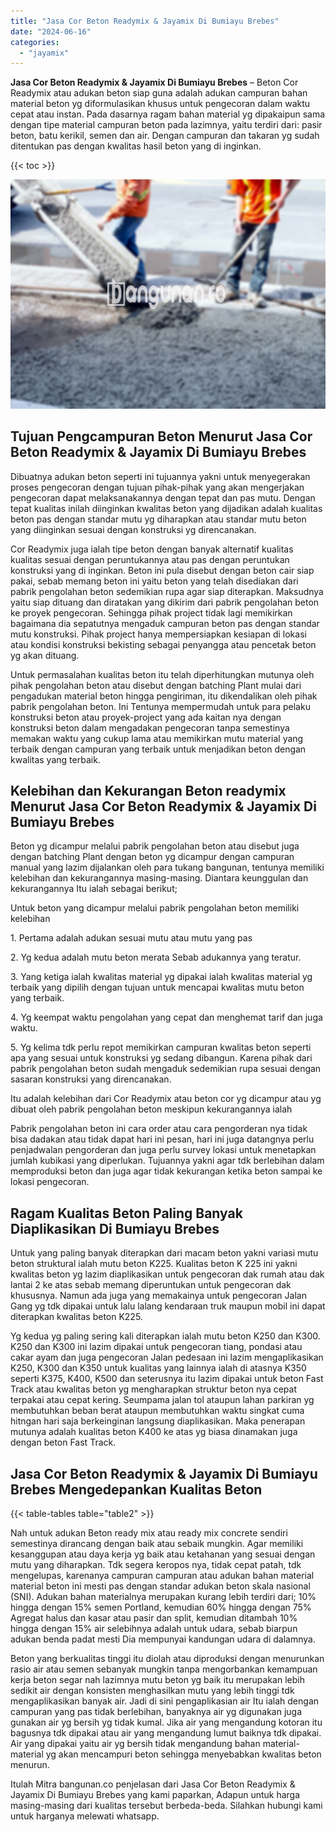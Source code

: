 ```yaml
---
title: "Jasa Cor Beton Readymix & Jayamix Di Bumiayu Brebes"
date: "2024-06-16"
categories: 
  - "jayamix"
---
```


**Jasa Cor Beton Readymix & Jayamix Di Bumiayu Brebes** – Beton Cor Readymix atau adukan beton siap guna adalah adukan campuran bahan material beton yg diformulasikan khusus untuk pengecoran dalam waktu cepat atau instan. Pada dasarnya ragam bahan material yg dipakaipun sama dengan tipe material campuran beton pada lazimnya, yaitu terdiri dari: pasir beton, batu kerikil, semen dan air. Dengan campuran dan takaran yg sudah ditentukan pas dengan kwalitas hasil beton yang di inginkan.

{{< toc >}}

![Jasa Cor Beton Readymix & Jayamix Di Bumiayu Brebes](/images/jasa-cor-readymix-04.png)

## Tujuan Pengcampuran Beton Menurut Jasa Cor Beton Readymix & Jayamix Di Bumiayu Brebes

Dibuatnya adukan beton seperti ini tujuannya yakni untuk menyegerakan proses pengecoran dengan tujuan pihak-pihak yang akan mengerjakan pengecoran dapat melaksanakannya dengan tepat dan pas mutu. Dengan tepat kualitas inilah diinginkan kwalitas beton yang dijadikan adalah kualitas beton pas dengan standar mutu yg diharapkan atau standar mutu beton yang diinginkan sesuai dengan konstruksi yg direncanakan.

Cor Readymix juga ialah tipe beton dengan banyak alternatif kualitas kualitas sesuai dengan peruntukannya atau pas dengan peruntukan konstruksi yang di inginkan. Beton ini pula disebut dengan beton cair siap pakai, sebab memang beton ini yaitu beton yang telah disediakan dari pabrik pengolahan beton sedemikian rupa agar siap diterapkan. Maksudnya yaitu siap dituang dan diratakan yang dikirim dari pabrik pengolahan beton ke proyek pengecoran. Sehingga pihak project tidak lagi memikirkan bagaimana dia sepatutnya mengaduk campuran beton pas dengan standar mutu konstruksi. Pihak project hanya mempersiapkan kesiapan di lokasi atau kondisi konstruksi bekisting sebagai penyangga atau pencetak beton yg akan dituang.

Untuk permasalahan kualitas beton itu telah diperhitungkan mutunya oleh pihak pengolahan beton atau disebut dengan batching Plant mulai dari pengadukan material beton hingga pengiriman, itu dikendalikan oleh pihak pabrik pengolahan beton. Ini Tentunya mempermudah untuk para pelaku konstruksi beton atau proyek-project yang ada kaitan nya dengan konstruksi beton dalam mengadakan pengecoran tanpa semestinya memakan waktu yang cukup lama atau memikirkan mutu material yang terbaik dengan campuran yang terbaik untuk menjadikan beton dengan kwalitas yang terbaik.

## Kelebihan dan Kekurangan Beton readymix Menurut Jasa Cor Beton Readymix & Jayamix Di Bumiayu Brebes

Beton yg dicampur melalui pabrik pengolahan beton atau disebut juga dengan batching Plant dengan beton yg dicampur dengan campuran manual yang lazim dijalankan oleh para tukang bangunan, tentunya memiliki kelebihan dan kekurangannya masing-masing. Diantara keunggulan dan kekurangannya Itu ialah sebagai berikut;

Untuk beton yang dicampur melalui pabrik pengolahan beton memiliki kelebihan

1\. Pertama adalah adukan sesuai mutu atau mutu yang pas

2\. Yg kedua adalah mutu beton merata Sebab adukannya yang teratur.

3\. Yang ketiga ialah kwalitas material yg dipakai ialah kwalitas material yg terbaik yang dipilih dengan tujuan untuk mencapai kwalitas mutu beton yang terbaik.

4\. Yg keempat waktu pengolahan yang cepat dan menghemat tarif dan juga waktu.

5\. Yg kelima tdk perlu repot memikirkan campuran kwalitas beton seperti apa yang sesuai untuk konstruksi yg sedang dibangun. Karena pihak dari pabrik pengolahan beton sudah mengaduk sedemikian rupa sesuai dengan sasaran konstruksi yang direncanakan.

Itu adalah kelebihan dari Cor Readymix atau beton cor yg dicampur atau yg dibuat oleh pabrik pengolahan beton meskipun kekurangannya ialah

Pabrik pengolahan beton ini cara order atau cara pengorderan nya tidak bisa dadakan atau tidak dapat hari ini pesan, hari ini juga datangnya perlu penjadwalan pengorderan dan juga perlu survey lokasi untuk menetapkan jumlah kubikasi yang diperlukan. Tujuannya yakni agar tdk berlebihan dalam memproduksi beton dan juga agar tidak kekurangan ketika beton sampai ke lokasi pengecoran.

## Ragam Kualitas Beton Paling Banyak Diaplikasikan Di Bumiayu Brebes

Untuk yang paling banyak diterapkan dari macam beton yakni variasi mutu beton struktural ialah mutu beton K225. Kualitas beton K 225 ini yakni kwalitas beton yg lazim diaplikasikan untuk pengecoran dak rumah atau dak lantai 2 ke atas sebab memang diperuntukan untuk pengecoran dak khususnya. Namun ada juga yang memakainya untuk pengecoran Jalan Gang yg tdk dipakai untuk lalu lalang kendaraan truk maupun mobil ini dapat diterapkan kwalitas beton K225.

Yg kedua yg paling sering kali diterapkan ialah mutu beton K250 dan K300. K250 dan K300 ini lazim dipakai untuk pengecoran tiang, pondasi atau cakar ayam dan juga pengecoran Jalan pedesaan ini lazim mengaplikasikan K250, K300 dan K350 untuk kualitas yang lainnya ialah di atasnya K350 seperti K375, K400, K500 dan seterusnya itu lazim dipakai untuk beton Fast Track atau kwalitas beton yg mengharapkan struktur beton nya cepat terpakai atau cepat kering. Seumpama jalan tol ataupun lahan parkiran yg membutuhkan beban berat ataupun membutuhkan waktu singkat cuma hitngan hari saja berkeinginan langsung diaplikasikan. Maka penerapan mutunya adalah kualitas beton K400 ke atas yg biasa dinamakan juga dengan beton Fast Track.

## Jasa Cor Beton Readymix & Jayamix Di Bumiayu Brebes Mengedepankan Kualitas Beton

{{< table-tables table="table2" >}}

Nah untuk adukan Beton ready mix atau ready mix concrete sendiri semestinya dirancang dengan baik atau sebaik mungkin. Agar memiliki kesanggupan atau daya kerja yg baik atau ketahanan yang sesuai dengan mutu yang diharapkan. Tdk segera keropos nya, tidak cepat patah, tdk mengelupas, karenanya campuran campuran atau adukan bahan material material beton ini mesti pas dengan standar adukan beton skala nasional (SNI). Adukan bahan materialnya merupakan kurang lebih terdiri dari; 10% hingga dengan 15% semen Portland, kemudian 60% hingga dengan 75% Agregat halus dan kasar atau pasir dan split, kemudian ditambah 10% hingga dengan 15% air selebihnya adalah untuk udara, sebab biarpun adukan benda padat mesti Dia mempunyai kandungan udara di dalamnya.

Beton yang berkualitas tinggi itu diolah atau diproduksi dengan menurunkan rasio air atau semen sebanyak mungkin tanpa mengorbankan kemampuan kerja beton segar nah lazimnya mutu beton yg baik itu merupakan lebih sedikit air dengan konsisten menghasilkan mutu yang lebih tinggi tdk mengaplikasikan banyak air. Jadi di sini pengaplikasian air Itu ialah dengan campuran yang pas tidak berlebihan, banyaknya air yg digunakan juga gunakan air yg bersih yg tidak kumal. Jika air yang mengandung kotoran itu bagusnya tdk dipakai atau air yang mengandung lumut baiknya tdk dipakai. Air yang dipakai yaitu air yg bersih tidak mengandung bahan material-material yg akan mencampuri beton sehingga menyebabkan kwalitas beton menurun.

Itulah Mitra bangunan.co penjelasan dari Jasa Cor Beton Readymix & Jayamix Di Bumiayu Brebes yang kami paparkan, Adapun untuk harga masing-masing dari kualitas tersebut berbeda-beda. Silahkan hubungi kami untuk harganya melewati whatsapp.
